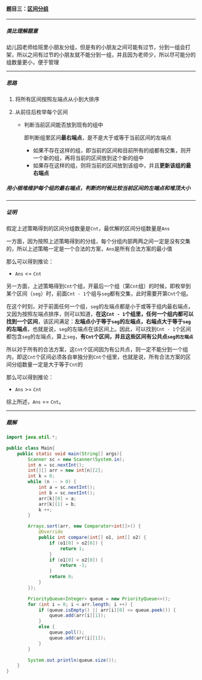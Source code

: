 #### 题目三：<a href="https://www.acwing.com/problem/content/908/">区间分组</a>

---------------

##### 类比理解题意

幼儿园老师给班里小朋友分组，但是有的小朋友之间可能有过节，分到一组会打架，所以之间有过节的小朋友就不能分到一组，并且因为老师少，所以尽可能分的组数量更小，便于管理

------------

##### 思路

1. 将所有区间按照左端点从小到大排序

2. 从前往后枚举每个区间

   - 判断当前区间能否放到现有的组中

     即判断组里区间**最右端点**，是不是大于或等于当前区间的左端点

     - 如果不存在这样的组，即当前的区间和目前所有的组都有交集，则开一个新的组，再将当前的区间放到这个新的组中
     - 如果存在这样的组，则将当前的区间放到该组中，并且**更新该组的最右端点**

##### 用小根堆维护每个组的最右端点，判断的时候比较当前区间的左端点和堆顶大小

--------------------

##### 证明

假定上述策略得到的区间分组数量是`Cnt`，最优解的区间分组数量是`Ans`

一方面，因为按照上述策略得到的分组，每个分组内部两两之间一定是没有交集的，所以上述策略一定是一个合法的方案，`Ans`是所有合法方案的最小值

那么可以得到推论：

- `Ans` <= `Cnt`

另一方面，上述策略得到`Cnt`个组，开最后一个组（第`Cnt`组）的时候，即枚举到某个区间（`seg`）时，前面`Cnt - 1`个组与`seg`都有交集，此时需要开第`Cnt`个组。

在这个时刻，对于前面任何一个组，`seg`的左端点都是小于或等于组内最右端点，又因为按照左端点排序，则可以知道，**在这`Cnt - 1`个组里，任何一个组内都可以找到一个区间**，该区间满足：**左端点小于等于`seg`的左端点，右端点大于等于`seg`的左端点**，也就是说，`seg`的左端点在该区间上。因此，可以找到`Cnt - 1`个区间都包含`seg`的左端点，算上`seg`，**有`Cnt`个区间，并且这些区间有公共点`seg的左端点`** 

所以对于所有的合法方案，这`Cnt`个区间因为有公共点，则一定不能分到一个组内，即这`Cnt`个区间必须各自单独分到`Cnt`个组里，也就是说，所有合法方案的区间分组数量一定是大于等于`Cnt`的

那么可以得到推论：

- `Ans` >= `Cnt`

综上所述，`Ans` == `Cnt`。

--------------

##### 题解

```java
import java.util.*;

public class Main{
    public static void main(String[] args){
        Scanner sc = new Scanner(System.in);
        int n = sc.nextInt();
        int[][] arr = new int[n][2];
        int k = 0;
        while (n -- > 0) {
            int a = sc.nextInt();
            int b = sc.nextInt();
            arr[k][0] = a;
            arr[k][1] = b;
            k ++;
        }

        Arrays.sort(arr, new Comparator<int[]>() {
            @Override
            public int compare(int[] o1, int[] o2) {
                if (o1[0] > o2[0]) {
                    return 1;
                }
                if (o1[0] < o2[0]) {
                    return -1;
                }
                return 0;
            }
        });

        PriorityQueue<Integer> queue = new PriorityQueue<>();
        for (int i = 0; i < arr.length; i ++) {
            if (queue.isEmpty() || arr[i][0] <= queue.peek()) {
                queue.add(arr[i][1]);
            }
            else {
                queue.poll();
                queue.add(arr[i][1]);
            }
        }

        System.out.println(queue.size());
    }
}
```

